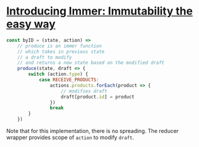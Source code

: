 # [Introducing Immer: Immutability the easy way](https://medium.com/hackernoon/introducing-immer-immutability-the-easy-way-9d73d8f71cb3)

```js
const byID = (state, action) =>
    // produce is an immer function
    // which takes in previous state
    // a draft to modify
    // and returns a new state based on the modified draft
    produce(state, draft => {
        switch (action.type) {
            case RECEIVE_PRODUCTS:
                actions.products.forEach(product => {
                    // modifies draft
                    draft[product.id] = product
                })
                break
        }
    })
```
Note that for this implementation, there is no spreading.  The reducer wrapper provides scope of `action` to modify `draft`. 